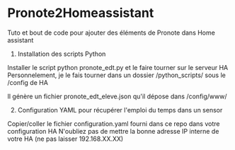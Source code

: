 # Pronote2Homeassistant
Tuto et bout de code pour ajouter des éléments de Pronote dans Home assistant

1. Installation des scripts Python

Installer le script python pronote_edt.py et le faire tourner sur le serveur HA
Personnelement, je le fais tourner dans un dossier /python_scripts/ sous le /config de HA 

Il génère un fichier pronote_edt_eleve.json qu'il dépose dans /config/www/

2. Configuration YAML pour récupérer l'emploi du temps dans un sensor

Copier/coller le fichier configuration.yaml fourni dans ce repo dans votre configuration HA 
N'oubliez pas de mettre la bonne adresse IP interne de votre HA (ne pas laisser 192.168.XX.XX)




